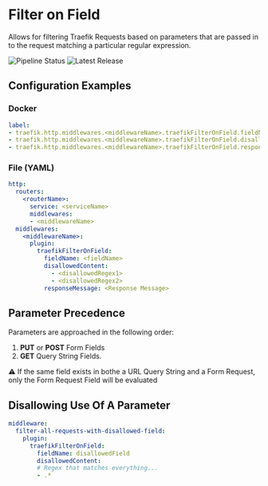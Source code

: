# Filter on Field
Allows for filtering Traefik Requests based on parameters that are passed in to the request matching a particular regular expression.

![Pipeline Status](https://gitlab.com/dominion-solutions-open-source/traefik-filter-on-field/badges/main/pipeline.svg)
![Latest Release]()

## Configuration Examples
### Docker
```yml
label:
- traefik.http.middlewares.<middlewareName>.traefikFilterOnField.fieldName='<fieldName>'
- traefik.http.middlewares.<middlewareName>.traefikFilterOnField.disallowedContent='<disallowedRegex1>,<disallowedRegex2>'
- traefik.http.middlewares.<middlewareName>.traefikFilterOnField.responseMessage="<Response Message>"
```

### File (YAML)
```yml
http:
  routers:
    <routerName>:
      service: <serviceName>
      middlewares:
      - <middlewareName>
  middlewares:
    <middlewareName>:
      plugin:
        traefikFilterOnField:
          fieldName: <fieldName>
          disallowedContent:
            - <disallowedRegex1>
            - <disallowedRegex2>
          responseMessage: <Response Message>
```

## Parameter Precedence
Parameters are approached in the following order:
1. **PUT** or **POST** Form Fields
2. **GET** Query String Fields.

:warning: If the same field exists in bothe a URL Query String and a Form Request, only the Form Request Field will be evaluated

## Disallowing Use Of A Parameter
```yml
middleware:
  filter-all-requests-with-disallowed-field:
    plugin:
      traefikFilterOnField:
        fieldName: disallowedField
        disallowedContent:
        # Regex that matches everything...
        - .*
```
